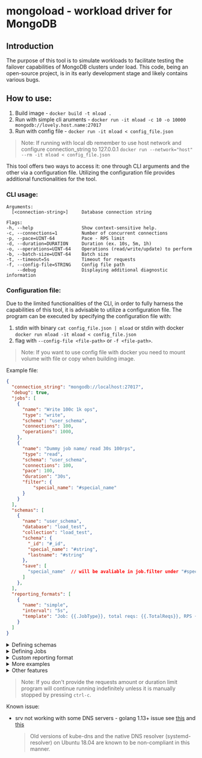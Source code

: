 # mongoload - workload driver for MongoDB 

## Introduction
The purpose of this tool is to simulate workloads to facilitate testing the failover capabilities of MongoDB clusters under load. This code, being an open-source project, is in its early development stage and likely contains various bugs.


## How to use:
1. Build image - `docker build -t mload .`
2. Run with simple cli aruments - `docker run -it mload -c 10 -o 10000 mongodb://lovely.host.name:27017`
3. Run with config file - `docker run -it mload < config_file.json`

> Note: If running with local db remember to use host network and configure connection_string to 127.0.0.1 `docker run --network="host" --rm -it mload < config_file.json`

This tool offers two ways to access it: one through CLI arguments and the other via a configuration file. Utilizing the configuration file provides additional functionalities for the tool.

### CLI usage:
    Arguments:
      [<connection-string>]     Database connection string

    Flags:
    -h, --help                  Show context-sensitive help.
    -c, --connections=1         Number of concurrent connections
    -p, --pace=UINT-64          Pace - RPS limit
    -d, --duration=DURATION     Duration (ex. 10s, 5m, 1h)
    -o, --operations=UINT-64    Operations (read/write/update) to perform
    -b, --batch-size=UINT-64    Batch size
    -t, --timeout=5s            Timeout for requests
    -f, --config-file=STRING    Config file path
        --debug                 Displaying additional diagnostic information


### Configuration file:
Due to the limited functionalities of the CLI, in order to fully harness the capabilities of this tool, it is advisable to utilize a configuration file. The program can be executed by specifying the configuration file with:
1. stdin with binary `cat config_file.json | mload` or stdin with docker `docker run mload -it mload < config_file.json`
2. flag with `--config-file <file-path>` or `-f <file-path>`. 

> Note: If you want to use config file with docker you need to mount volume with file or copy when building image.

Example file:

```json
{
  "connection_string": "mongodb://localhost:27017",
  "debug": true,
  "jobs": [
    {
      "name": "Write 100c 1k ops",
      "type": "write",
      "schema": "user_schema",
      "connections": 100,
      "operations": 1000,
    },
    {
      "name": "Dummy job name/ read 30s 100rps",
      "type": "read",
      "schema": "user_schema",
      "connections": 100,
      "pace": 100,
      "duration": "30s",
      "filter": {
          "special_name": "#special_name"
      }
    }
  ],
  "schemas": [
    {
      "name": "user_schema",
      "database": "load_test",
      "collection": "load_test",
      "schema": {
        "_id": "#_id",
        "special_name": "#string",
        "lastname": "#string"
      },
      "save": [
        "special_name"  // will be avaliable in job.filter under "#special_name"
      ]
    },
  ],
  "reporting_formats": [
    {
      "name": "simple",
      "interval": "5s",
      "template": "Job: {{.JobType}}, total reqs: {{.TotalReqs}}, RPS {{f2 .Rps}} success: {{.SuccessReqs}}\n\n"
    }
  ]
}
```
<details>
<summary>Defining schemas</summary>

</br>

**Schema fields**

- `name` - unique name, used in jobs (see job.schema) for determining which template use
- `database` - database name
- `collection` - collection name
- `schema` - actual document template

**Schema document template fields:**

General
- `#id` 
- `#string`
- `#word`

Internet
- `#email`
- `#username`
- `#password`
 
Person
- `#name`
- `#first_name`
- `#first_name_male`
- `#first_name_female`
- `#last_name`
- `#title_male`
- `#title_female`
- `#phone_number`

**More examples**

</details>

<details>
<summary>Defining Jobs</summary>

<br>

**Example write with schema 100ops**

```json
{
  "name": "insert with schema",
  "type": "write",
  "schema": "user_schema",
  "connections": 10,
  "operations": 100
}
```

**Write without schema 20s**

```json
{
  "name": "insert without schema",
  "type": "write",
  "database": "load_test",
  "collection": "load_test",
  "connections": 10,
  "data_size": 100,
  "duration": "20s",
  "timeout": "1s"
}
```

**Read with schema 20s**

```json
{
  "name": "read with schema",
  "type": "read",
  "schema": "user_schema",
  "connections": 10,
  "operations": 100,
  "filter": {
    "user_name": "#user_name",
    "name": "#generate_value"  // here you can use remember/saved value as well as generated one
  }
}
```

**Let the database rest**

```json
{
  "type": "sleep",
  "duration": "5s"
}
```

**Drop collection**

```json
{
  "type": "drop_collection",
  "database": "load_test",
  "collection": "load_test",
  "operations": 1
}
```
or with schema
```json
{
  "type": "drop_collection",
  "schema": "example_schema",
  "operations": 1
}
```

**Jobs fields:**

* `name`(string, optional) - job name
* `type`(enum `write|bulk_write|read|update|create_index|drop_collection|sleep`) - operation type
* `template`(string) - schema name, if you will not provide schema data will be inserted in `{'data': <generate_data>}` format
* `database`(string, required if schema is not set) - database name
* `schema`(string, optional) - string foreign-key to schemas list
* `filter`(string, required for read and update) - filter schema
* `indexes`(list, optional) - list of indexes to create (only for type "create_index") 
* `format`(string, optional) - string foreign-key to reporting_formats list
* `collection`(string, required if schema is not set) - collection name
* `connection`(unsigned int) - number of concurrent connections, number is not limited to physical threads number
* `data_size`(unsigned int) - data size inserted (currently only works for default schema)
* `batch_size`(unsigned int) - insert batch size (only applicable for `bulk_write` job type)
* `duration`(string) - duration time ex. 1h, 15m, 10s
* `operations`(unsigned int) - number of requests to perform, ex. 100 reads, 100 bulk_writes
* `timeout`(string) - connection timeout ex. 1h, 15m, 10s

</details>

<details>
<summary>Custom reporting format</summary>

<br>

**Example reporting format**

```json
{
  "name": "simple",
  "interval": "5s",
  "template": "{{.Now}} Job: {{.JobType}}, total reqs: {{.TotalReqs}}, RPS {{f2 .Rps}} success: {{.SuccessReqs}}\n\n"
}
```
- `name` - used to determine which template to use (see section job.format)
- `interval` - if set, tests reports/summaries will be displayed at set time intervals
- `template` - report format


**Template fields**

`Now`, `JobName`, `JobType`, `JobBatchSize`,`SuccessReqs`, `ErrorReqs`, `TotalReqs`, `TotalOps`, `TimeoutErr`, `NoDataErr`, `OtherErr`, `ErrorRate`, `Rps`, `Ops`

**Math fields**

`Min`, `Max`, `Avg`, `Rps` and `P<number>` ex. `P90` - percentiles

**Floating point fields formatters**

`f<number>` - format number to n places (1 to 4) ex. `{{f2 .Rps}}` 

`msf<number>` - format number to n places (1 to 4) and convert to milliseconds ex. `{{msf2 .P99}}` 


</details>

<details>
<summary>More examples</summary>

<br>

- Index creation job
```json
{
  "type": "create_index",
  "template": "default",
  "indexes": [
    {
      "keys": { "name": 1 },
      "options": { "unique": false, "name": "dummy_name_index_name" },
    }
  ]
}
```
or without using schema
```json
{
  "type": "create_index",
  "database": "load_test",
  "collection": "load_test",
  "operations": 1,
  "indexes": [
    {
      "keys": {"name": 1},
    }
  ]
}
```

</details>

<details>
<summary>Other features</summary>

<br>

**Features**

- JSON standardization - comments and trailing commas support ex.
```json
{
    "jobs": [
        {
          "type": "drop_collection",
          "database": "load_test",
          "collection": "load_test",
          "operations": 1
        },
        /*{
          "type": "sleep",
          "duration": "5s",
          "format": "simple"
        },*/
    ]
}
```


</details>

> Note:
> If you don't provide the requests amount or duration limit program will continue running 
> indefinitely unless it is manually stopped by pressing `ctrl-c`. 


Known issue:
* srv not working with some DNS servers - golang 1.13+ issue see [this](https://github.com/golang/go/issues/37362) and [this](https://pkg.go.dev/go.mongodb.org/mongo-driver/mongo#hdr-Potential_DNS_Issues)

    > Old versions of kube-dns and the native DNS resolver (systemd-resolver) on Ubuntu 18.04 are known to be non-compliant in this manner. 


